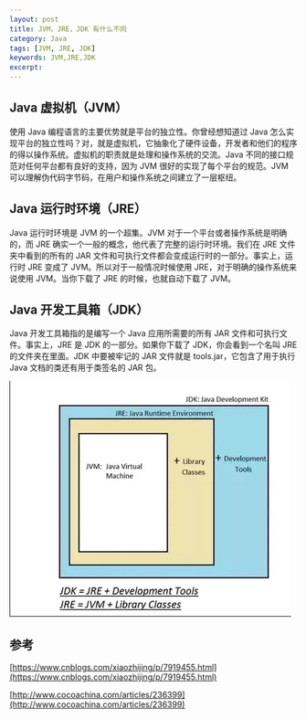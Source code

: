 ```yaml
---
layout: post
title: JVM，JRE，JDK 有什么不同
category: Java
tags: [JVM, JRE, JDK]
keywords: JVM,JRE,JDK
excerpt:
---
```


## Java 虚拟机（JVM）

使用 Java 编程语言的主要优势就是平台的独立性。你曾经想知道过 Java 怎么实现平台的独立性吗？对，就是虚拟机，它抽象化了硬件设备，开发者和他们的程序的得以操作系统。虚拟机的职责就是处理和操作系统的交流。Java 不同的接口规范对任何平台都有良好的支持，因为 JVM 很好的实现了每个平台的规范。JVM 可以理解伪代码字节码，在用户和操作系统之间建立了一层枢纽。

## Java 运行时环境（JRE）

Java 运行时环境是 JVM 的一个超集。JVM 对于一个平台或者操作系统是明确的，而 JRE 确实一个一般的概念，他代表了完整的运行时环境。我们在 JRE 文件夹中看到的所有的 JAR 文件和可执行文件都会变成运行时的一部分。事实上，运行时 JRE 变成了 JVM。所以对于一般情况时候使用 JRE，对于明确的操作系统来说使用 JVM。当你下载了 JRE 的时候，也就自动下载了 JVM。

## Java 开发工具箱（JDK）

Java 开发工具箱指的是编写一个 Java 应用所需要的所有 JAR 文件和可执行文件。事实上，JRE 是 JDK 的一部分。如果你下载了 JDK，你会看到一个名叫 JRE 的文件夹在里面。JDK 中要被牢记的 JAR 文件就是 tools.jar，它包含了用于执行 Java 文档的类还有用于类签名的 JAR 包。

![](/assets/images/2020/JVM-JRE-JDK.png)

## 参考

[https://www.cnblogs.com/xiaozhijing/p/7919455.html](https://www.cnblogs.com/xiaozhijing/p/7919455.html)

[http://www.cocoachina.com/articles/236399](http://www.cocoachina.com/articles/236399)
